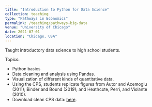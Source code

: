 ```yaml
---
title: "Introduction to Python for Data Science"
collection: teaching
type: "Pathways in Economics"
permalink: /teaching/pathways-big-data
venue: "University of Chicago"
date: 2021-07-01
location: "Chicago, USA"
---
```


Taught introductory data science to high school students.

Topics:

- Python basics
- Data cleaning and analysis using Pandas.
- Visualization of different kinds of quantitative data.
- Using the CPS, students replicate figures from Autor and Acemoglu (2011); Binder and Bound (2019); and Heathcote, Perri, and Violante (2010).
- Download clean CPS data: [here](files/cps.zip).
